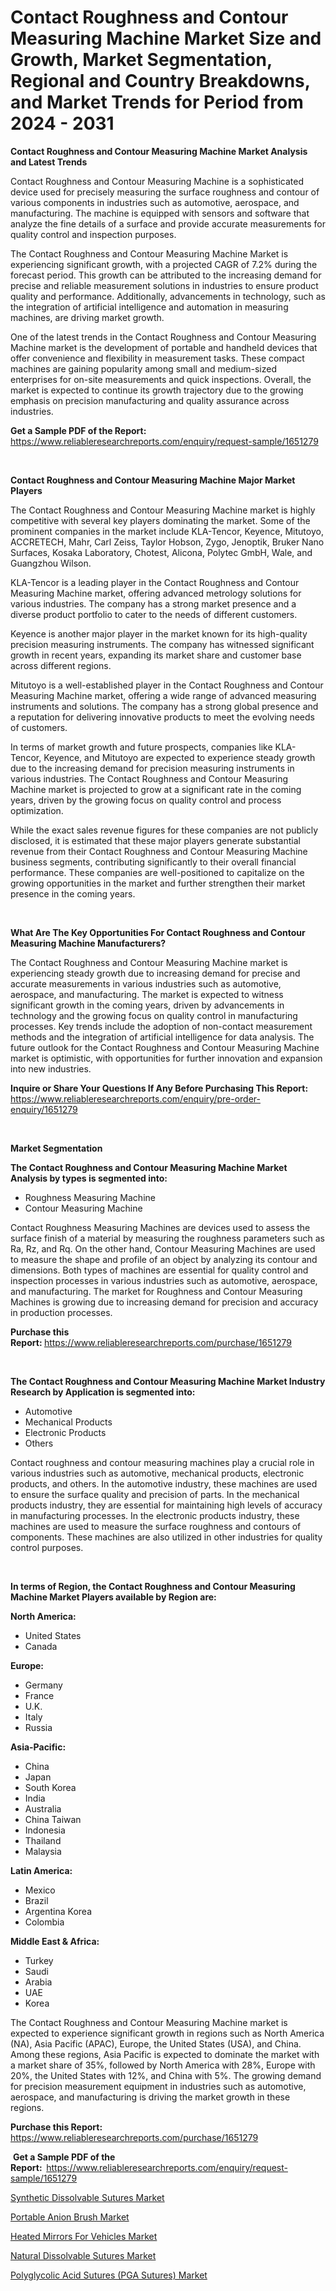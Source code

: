 <p><h1>Contact Roughness and Contour Measuring Machine Market Size and Growth, Market Segmentation, Regional and Country Breakdowns, and Market Trends for Period from 2024 -  2031</h1></p><p><strong>Contact Roughness and Contour Measuring Machine Market Analysis and Latest Trends</strong></p>
<p><p>Contact Roughness and Contour Measuring Machine is a sophisticated device used for precisely measuring the surface roughness and contour of various components in industries such as automotive, aerospace, and manufacturing. The machine is equipped with sensors and software that analyze the fine details of a surface and provide accurate measurements for quality control and inspection purposes.</p><p>The Contact Roughness and Contour Measuring Machine Market is experiencing significant growth, with a projected CAGR of 7.2% during the forecast period. This growth can be attributed to the increasing demand for precise and reliable measurement solutions in industries to ensure product quality and performance. Additionally, advancements in technology, such as the integration of artificial intelligence and automation in measuring machines, are driving market growth.</p><p>One of the latest trends in the Contact Roughness and Contour Measuring Machine market is the development of portable and handheld devices that offer convenience and flexibility in measurement tasks. These compact machines are gaining popularity among small and medium-sized enterprises for on-site measurements and quick inspections. Overall, the market is expected to continue its growth trajectory due to the growing emphasis on precision manufacturing and quality assurance across industries.</p></p>
<p><strong>Get a Sample PDF of the Report:&nbsp;</strong> <a href="https://www.reliableresearchreports.com/enquiry/request-sample/1651279">https://www.reliableresearchreports.com/enquiry/request-sample/1651279</a></p>
<p>&nbsp;</p>
<p><strong>Contact Roughness and Contour Measuring Machine Major Market Players</strong></p>
<p><p>The Contact Roughness and Contour Measuring Machine market is highly competitive with several key players dominating the market. Some of the prominent companies in the market include KLA-Tencor, Keyence, Mitutoyo, ACCRETECH, Mahr, Carl Zeiss, Taylor Hobson, Zygo, Jenoptik, Bruker Nano Surfaces, Kosaka Laboratory, Chotest, Alicona, Polytec GmbH, Wale, and Guangzhou Wilson.</p><p>KLA-Tencor is a leading player in the Contact Roughness and Contour Measuring Machine market, offering advanced metrology solutions for various industries. The company has a strong market presence and a diverse product portfolio to cater to the needs of different customers.</p><p>Keyence is another major player in the market known for its high-quality precision measuring instruments. The company has witnessed significant growth in recent years, expanding its market share and customer base across different regions.</p><p>Mitutoyo is a well-established player in the Contact Roughness and Contour Measuring Machine market, offering a wide range of advanced measuring instruments and solutions. The company has a strong global presence and a reputation for delivering innovative products to meet the evolving needs of customers.</p><p>In terms of market growth and future prospects, companies like KLA-Tencor, Keyence, and Mitutoyo are expected to experience steady growth due to the increasing demand for precision measuring instruments in various industries. The Contact Roughness and Contour Measuring Machine market is projected to grow at a significant rate in the coming years, driven by the growing focus on quality control and process optimization.</p><p>While the exact sales revenue figures for these companies are not publicly disclosed, it is estimated that these major players generate substantial revenue from their Contact Roughness and Contour Measuring Machine business segments, contributing significantly to their overall financial performance. These companies are well-positioned to capitalize on the growing opportunities in the market and further strengthen their market presence in the coming years.</p></p>
<p>&nbsp;</p>
<p><strong>What Are The Key Opportunities For Contact Roughness and Contour Measuring Machine Manufacturers?</strong></p>
<p><p>The Contact Roughness and Contour Measuring Machine market is experiencing steady growth due to increasing demand for precise and accurate measurements in various industries such as automotive, aerospace, and manufacturing. The market is expected to witness significant growth in the coming years, driven by advancements in technology and the growing focus on quality control in manufacturing processes. Key trends include the adoption of non-contact measurement methods and the integration of artificial intelligence for data analysis. The future outlook for the Contact Roughness and Contour Measuring Machine market is optimistic, with opportunities for further innovation and expansion into new industries.</p></p>
<p><strong>Inquire or Share Your Questions If Any Before Purchasing This Report:</strong> <a href="https://www.reliableresearchreports.com/enquiry/pre-order-enquiry/1651279">https://www.reliableresearchreports.com/enquiry/pre-order-enquiry/1651279</a></p>
<p>&nbsp;</p>
<p><strong>Market Segmentation</strong></p>
<p><strong>The Contact Roughness and Contour Measuring Machine Market Analysis by types is segmented into:</strong></p>
<p><ul><li>Roughness Measuring Machine</li><li>Contour Measuring Machine</li></ul></p>
<p><p>Contact Roughness Measuring Machines are devices used to assess the surface finish of a material by measuring the roughness parameters such as Ra, Rz, and Rq. On the other hand, Contour Measuring Machines are used to measure the shape and profile of an object by analyzing its contour and dimensions. Both types of machines are essential for quality control and inspection processes in various industries such as automotive, aerospace, and manufacturing. The market for Roughness and Contour Measuring Machines is growing due to increasing demand for precision and accuracy in production processes.</p></p>
<p><strong>Purchase this Report:&nbsp;</strong><a href="https://www.reliableresearchreports.com/purchase/1651279">https://www.reliableresearchreports.com/purchase/1651279</a></p>
<p>&nbsp;</p>
<p><strong>The Contact Roughness and Contour Measuring Machine Market Industry Research by Application is segmented into:</strong></p>
<p><ul><li>Automotive</li><li>Mechanical Products</li><li>Electronic Products</li><li>Others</li></ul></p>
<p><p>Contact roughness and contour measuring machines play a crucial role in various industries such as automotive, mechanical products, electronic products, and others. In the automotive industry, these machines are used to ensure the surface quality and precision of parts. In the mechanical products industry, they are essential for maintaining high levels of accuracy in manufacturing processes. In the electronic products industry, these machines are used to measure the surface roughness and contours of components. These machines are also utilized in other industries for quality control purposes.</p></p>
<p>&nbsp;</p>
<p><strong>In terms of Region, the Contact Roughness and Contour Measuring Machine Market Players available by Region are:</strong></p>
<p>
    <p> <strong> North America: </strong>
        <ul>
            <li>United States</li>
            <li>Canada</li>
        </ul>
        </p> 
    <p> <strong> Europe: </strong>
        <ul>
            <li>Germany</li>
            <li>France</li>
            <li>U.K.</li>
            <li>Italy</li>
            <li>Russia</li>
        </ul>
        </p> 
    <p> <strong> Asia-Pacific: </strong>
        <ul>
            <li>China</li>
            <li>Japan</li>
            <li>South Korea</li>
            <li>India</li>
            <li>Australia</li>
            <li>China Taiwan</li>
            <li>Indonesia</li>
            <li>Thailand</li>
            <li>Malaysia</li>
        </ul>
        </p> 
    <p> <strong> Latin America: </strong>
        <ul>
            <li>Mexico</li>
            <li>Brazil</li>
            <li>Argentina Korea</li>
            <li>Colombia</li>
        </ul>
        </p> 
    <p> <strong> Middle East & Africa: </strong>
        <ul>
            <li>Turkey</li>
            <li>Saudi</li>
            <li>Arabia</li>
            <li>UAE</li>
            <li>Korea</li>
        </ul>
    </p>
    </p>
<p><p>The Contact Roughness and Contour Measuring Machine market is expected to experience significant growth in regions such as North America (NA), Asia Pacific (APAC), Europe, the United States (USA), and China. Among these regions, Asia Pacific is expected to dominate the market with a market share of 35%, followed by North America with 28%, Europe with 20%, the United States with 12%, and China with 5%. The growing demand for precision measurement equipment in industries such as automotive, aerospace, and manufacturing is driving the market growth in these regions.</p></p>
<p><strong>Purchase this Report: </strong><a href="https://www.reliableresearchreports.com/purchase/1651279">https://www.reliableresearchreports.com/purchase/1651279</a></p>
<p>&nbsp;<strong>Get a Sample PDF of the Report:&nbsp;&nbsp;</strong><a href="https://www.reliableresearchreports.com/enquiry/request-sample/1651279">https://www.reliableresearchreports.com/enquiry/request-sample/1651279</a></p>
<p><strong></strong></p>
<p><p><a href="https://medium.com/@thomasking867/synthetic-dissolvable-sutures-market-size-reveals-the-best-marketing-channels-in-global-industry-f6ca2390e240">Synthetic Dissolvable Sutures Market</a></p><p><a href="https://github.com/mabutironaldo/Market-Research-Report-List-3/blob/main/portable-anion-brush-market.md">Portable Anion Brush Market</a></p><p><a href="https://github.com/biheemgalvinlouises6hokrh3h/Market-Research-Report-List-1/blob/main/heated-mirrors-for-vehicles-market.md">Heated Mirrors For Vehicles Market</a></p><p><a href="https://medium.com/@thomasking867/natural-dissolvable-sutures-market-trends-and-market-analysis-forecasted-for-period-2024-2031-4b5ed299a398">Natural Dissolvable Sutures Market</a></p><p><a href="https://medium.com/@thomasking867/polyglycolic-acid-sutures-pga-sutures-market-exploring-market-share-market-trends-and-future-41e5b73ab163">Polyglycolic Acid Sutures (PGA Sutures) Market</a></p></p>